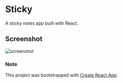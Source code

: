 # Sticky

A sticky notes app built with React.

## Screenshot

![screenshot](https://drive.google.com/uc?export=view&id=191UzpnCaOf1084UTdxNzbeXXd8Xr91dV)

### Note

This project was bootstrapped with [Create React App](https://github.com/facebook/create-react-app).